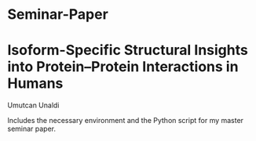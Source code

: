 # Seminar-Paper
# Isoform-Specific Structural Insights into Protein–Protein Interactions in Humans
Umutcan Unaldi


Includes the necessary environment and the Python script for my master seminar paper.
